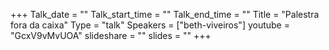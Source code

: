 +++
Talk_date = ""
Talk_start_time = ""
Talk_end_time = ""
Title = "Palestra fora da caixa"
Type = "talk"
Speakers = ["beth-viveiros"]
youtube = "GcxV9vMvUOA"
slideshare = ""
slides = ""
+++